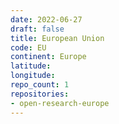 ```yaml
---
date: 2022-06-27
draft: false
title: European Union
code: EU
continent: Europe
latitude:
longitude:
repo_count: 1
repositories:
- open-research-europe
---
```



